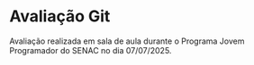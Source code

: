 # Avaliação Git

Avaliação realizada em sala de aula durante o Programa Jovem Programador do SENAC no dia 07/07/2025.
